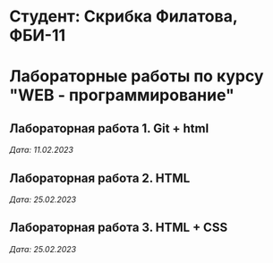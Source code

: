 # Студент: Скрибка Филатова, ФБИ-11

# Лабораторные работы по курсу "WEB - программирование"

## Лабораторная работа 1. Git + html

*Дата: 11.02.2023*

## Лабораторная работа 2. HTML

*Дата: 25.02.2023*

## Лабораторная работа 3. HTML + CSS

*Дата: 25.02.2023*
